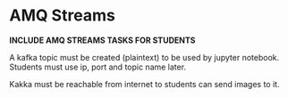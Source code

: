 # AMQ Streams

**INCLUDE AMQ STREAMS TASKS FOR STUDENTS**

A kafka topic must be created (plaintext) to be used by jupyter notebook. Students must use ip, port and topic name later.

Kakka must be reachable from internet to students can send images to it.
